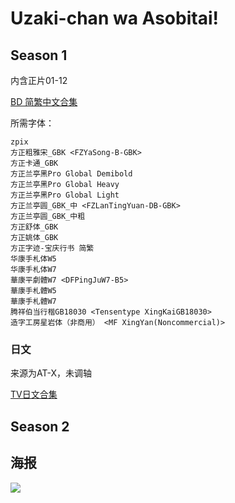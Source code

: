 # Uzaki-chan wa Asobitai!

## Season 1

内含正片01-12

[BD 简繁中文合集](https://github.com/Nekomoekissaten-SUB/Nekomoekissaten-Storage/releases/download/subtitles_pkg/Uzaki-chan_BD_zho.7z)

所需字体：
```
zpix
方正粗雅宋_GBK <FZYaSong-B-GBK>
方正卡通_GBK
方正兰亭黑Pro Global Demibold
方正兰亭黑Pro Global Heavy
方正兰亭黑Pro Global Light
方正兰亭圆_GBK_中 <FZLanTingYuan-DB-GBK>
方正兰亭圆_GBK_中粗
方正舒体_GBK
方正姚体_GBK
方正字迹-宝庆行书 简繁
华康手札体W5
华康手札体W7
華康平劇體W7 <DFPingJuW7-B5>
華康手札體W5
華康手札體W7
腾祥伯当行楷GB18030 <Tensentype XingKaiGB18030>
造字工房星岩体（非商用） <MF XingYan(Noncommercial)>
```

### 日文

来源为AT-X，未调轴

[TV日文合集](https://github.com/Nekomoekissaten-SUB/Nekomoekissaten-Storage/releases/download/subtitle_jpn/Uzaki-chan_jpn_ATX.7z)

## Season 2



## 海报

![](https://nekomoe.pages.dev/images/2020-07/uzakichan.png)